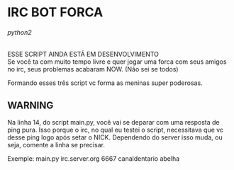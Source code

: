 # IRC BOT FORCA
###### python2
ESSE SCRIPT AINDA ESTÁ EM DESENVOLVIMENTO <br>
Se você ta com muito tempo livre e quer jogar uma forca com seus amigos no irc, seus problemas acabaram NOW. (Não sei se todos)

Formando esses três script vc forma as meninas super poderosas.

## WARNING
Na linha 14, do script main.py, você vai se deparar com uma resposta de ping pura. Isso porque o irc, no qual eu testei o script, necessitava que vc desse ping logo após setar o NICK. Dependendo do server isso muda, ou seja, comente a linha se precisar. 

Exemple: main.py irc.server.org 6667 canaldentario abelha

